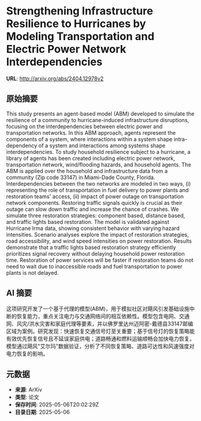 # Strengthening Infrastructure Resilience to Hurricanes by Modeling Transportation and Electric Power Network Interdependencies

**URL**: http://arxiv.org/abs/2404.12978v2

## 原始摘要

This study presents an agent-based model (ABM) developed to simulate the
resilience of a community to hurricane-induced infrastructure disruptions,
focusing on the interdependencies between electric power and transportation
networks. In this ABM approach, agents represent the components of a system,
where interactions within a system shape intra-dependency of a system and
interactions among systems shape interdependencies. To study household
resilience subject to a hurricane, a library of agents has been created
including electric power network, transportation network, wind/flooding
hazards, and household agents. The ABM is applied over the household and
infrastructure data from a community (Zip code 33147) in Miami-Dade County,
Florida. Interdependencies between the two networks are modeled in two ways,
(i) representing the role of transportation in fuel delivery to power plants
and restoration teams' access, (ii) impact of power outage on transportation
network components. Restoring traffic signals quickly is crucial as their
outage can slow down traffic and increase the chance of crashes. We simulate
three restoration strategies: component based, distance based, and traffic
lights based restoration. The model is validated against Hurricane Irma data,
showing consistent behavior with varying hazard intensities. Scenario analyses
explore the impact of restoration strategies, road accessibility, and wind
speed intensities on power restoration. Results demonstrate that a traffic
lights based restoration strategy efficiently prioritizes signal recovery
without delaying household power restoration time. Restoration of power
services will be faster if restoration teams do not need to wait due to
inaccessible roads and fuel transportation to power plants is not delayed.


## AI 摘要

这项研究开发了一个基于代理的模型(ABM)，用于模拟社区对飓风引发基础设施中断的恢复能力，重点关注电力与交通网络间的相互依赖性。模型包含电网、交通网、风灾/洪水灾害和家庭代理等要素，并以佛罗里达州迈阿密-戴德县33147邮编区域为案例。研究发现：快速恢复交通信号灯至关重要；基于信号灯的恢复策略能有效优先恢复信号且不延误家庭供电；道路畅通和燃料运输顺畅会加快电力恢复。模型通过飓风"艾尔玛"数据验证，分析了不同恢复策略、道路可达性和风速强度对电力恢复的影响。

## 元数据

- **来源**: ArXiv
- **类型**: 论文
- **保存时间**: 2025-05-06T20:02:29Z
- **目录日期**: 2025-05-06
